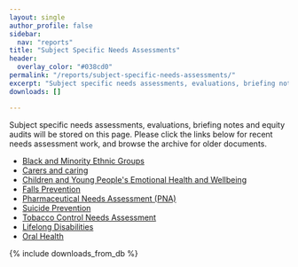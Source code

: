 ```yaml
---
layout: single
author_profile: false
sidebar:
  nav: "reports"
title: "Subject Specific Needs Assessments"
header:
  overlay_color: "#038cd0"
permalink: "/reports/subject-specific-needs-assessments/"
excerpt: "Subject specific needs assessments, evaluations, briefing notes and equity audits."
downloads: []

---
```

Subject specific needs assessments, evaluations, briefing notes and equity audits will be stored on this page. Please click the links below for recent needs assessment work, and browse the archive for older documents.

+ [Black and Minority Ethnic Groups](/reports/subject-specific-needs-assessments/black-and-minority-ethnic-needs-assessment/)
+ [Carers and caring](/reports/subject-specific-needs-assessments/carers-and-caring/)
+ [Children and Young People's Emotional Health and Wellbeing](reports/subject-specific-needs-assessments/camhs-needs-assessment/)
+ [Falls Prevention](/reports/subject-specific-needs-assessments/falls-prevention/)
+ [Pharmaceutical Needs Assessment (PNA)](/reports/subject-specific-needs-assessments/pharmaceutical-needs-assessment-pna/)
+ [Suicide Prevention](/reports/subject-specific-needs-assessments/suicide-prevention/)
+ [Tobacco Control Needs Assessment](/reports/subject-specific-needs-assessments/tobacco-control-needs-assessment/)
+ [Lifelong Disabilities](reports/subject-specific-needs-assessments/lifelong-disabilities/)
+ [Oral Health](/reports/subject-specific-needs-assessments/oral-health/)

{% include downloads_from_db %}
